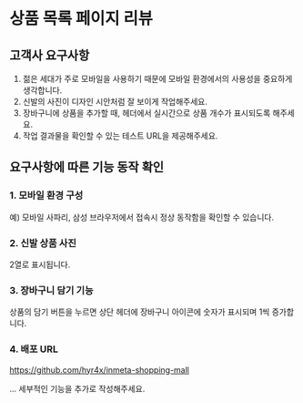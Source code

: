 # 상품 목록 페이지 리뷰

## 고객사 요구사항

1. 젊은 세대가 주로 모바일을 사용하기 때문에 모바일 환경에서의 사용성을 중요하게 생각합니다.
2. 신발의 사진이 디자인 시안처럼 잘 보이게 작업해주세요.
3. 장바구니에 상품을 추가할 때, 헤더에서 실시간으로 상품 개수가 표시되도록 해주세요.
4. 작업 결과물을 확인할 수 있는 테스트 URL을 제공해주세요.

## 요구사항에 따른 기능 동작 확인

### 1. 모바일 환경 구성
예) 모바일 사파리, 삼성 브라우저에서 접속시 정상 동작함을 확인할 수 있습니다.

### 2. 신발 상품 사진
2열로 표시됩니다.

### 3. 장바구니 담기 기능
상품의 담기 버튼을 누르면 상단 헤더에 장바구니 아이콘에 숫자가 표시되며 1씩 증가합니다.

### 4. 배포 URL
https://github.com/hyr4x/inmeta-shopping-mall

... 세부적인 기능을 추가로 작성해주세요.
